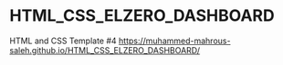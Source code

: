 # HTML_CSS_ELZERO_DASHBOARD
HTML and CSS Template #4
https://muhammed-mahrous-saleh.github.io/HTML_CSS_ELZERO_DASHBOARD/
